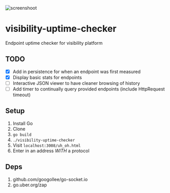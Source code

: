 ![screenshoot](https://i.imgur.com/tt9NLdy.png)

# visibility-uptime-checker
Endpoint uptime checker for visibility platform

## TODO
- [x] Add in persistence for when an endpoint was first measured
- [x] Display basic stats for endpoints
- [ ] Interactive JSON viewer to have cleaner browsing of history
- [ ] Add timer to continually query provided endpoints (include HttpRequest timeout)

## Setup

1. Install Go
2. Clone
3. `go build`
4. `./visibility-uptime-checker`
5. Visit `localhost:3008/uh_oh.html`
6. Enter in an address *WITH* a protocol

## Deps

1. github.com/googollee/go-socket.io
2. go.uber.org/zap
